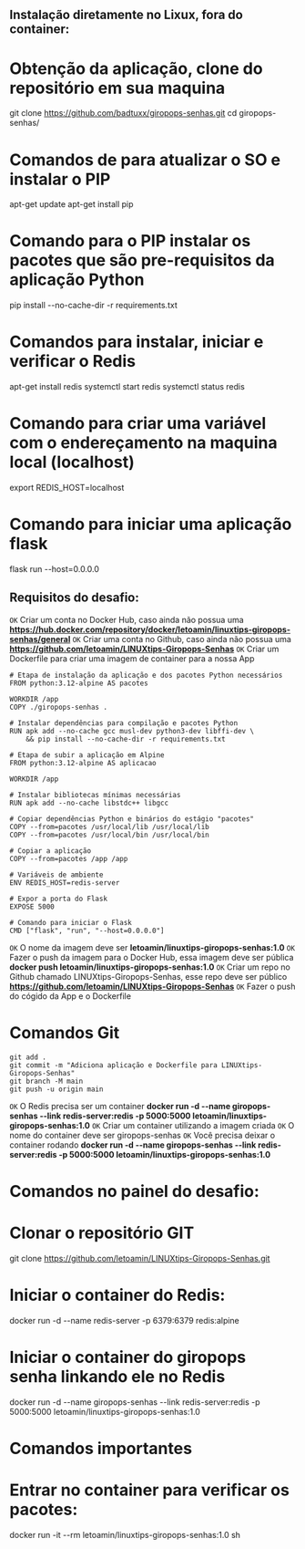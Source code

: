 ## Instalação diretamente no Lixux, fora do container:

# Obtenção da aplicação, clone do repositório em sua maquina
git clone https://github.com/badtuxx/giropops-senhas.git
cd giropops-senhas/

# Comandos de para atualizar o SO e instalar o PIP
apt-get update
apt-get install pip

# Comando para o PIP instalar os pacotes que são pre-requisitos da aplicação Python
pip install --no-cache-dir -r requirements.txt

# Comandos para instalar, iniciar e verificar o Redis
apt-get install redis
systemctl start redis
systemctl status redis

# Comando para criar uma variável com o endereçamento na maquina local (localhost)
export REDIS_HOST=localhost

# Comando para iniciar uma aplicação flask
flask run --host=0.0.0.0

## Requisitos do desafio:

`OK` Criar um conta no Docker Hub, caso ainda não possua uma
**https://hub.docker.com/repository/docker/letoamin/linuxtips-giropops-senhas/general**
`OK` Criar uma conta no Github, caso ainda não possua uma
**https://github.com/letoamin/LINUXtips-Giropops-Senhas**
`OK` Criar um Dockerfile para criar uma imagem de container para a nossa App
```
# Etapa de instalação da aplicação e dos pacotes Python necessários
FROM python:3.12-alpine AS pacotes

WORKDIR /app
COPY ./giropops-senhas .  

# Instalar dependências para compilação e pacotes Python
RUN apk add --no-cache gcc musl-dev python3-dev libffi-dev \
    && pip install --no-cache-dir -r requirements.txt

# Etapa de subir a aplicação em Alpine
FROM python:3.12-alpine AS aplicacao

WORKDIR /app

# Instalar bibliotecas mínimas necessárias
RUN apk add --no-cache libstdc++ libgcc

# Copiar dependências Python e binários do estágio "pacotes"
COPY --from=pacotes /usr/local/lib /usr/local/lib
COPY --from=pacotes /usr/local/bin /usr/local/bin

# Copiar a aplicação
COPY --from=pacotes /app /app

# Variáveis de ambiente
ENV REDIS_HOST=redis-server

# Expor a porta do Flask
EXPOSE 5000

# Comando para iniciar o Flask
CMD ["flask", "run", "--host=0.0.0.0"]
```
`OK` O nome da imagem deve ser 
**letoamin/linuxtips-giropops-senhas:1.0**
`OK` Fazer o push da imagem para o Docker Hub, essa imagem deve ser pública 
**docker push letoamin/linuxtips-giropops-senhas:1.0**
`OK` Criar um repo no Github chamado LINUXtips-Giropops-Senhas, esse repo deve ser público
**https://github.com/letoamin/LINUXtips-Giropops-Senhas**
`OK` Fazer o push do cógido da App e o Dockerfile
# Comandos Git
```git init
git add .
git commit -m "Adiciona aplicação e Dockerfile para LINUXtips-Giropops-Senhas"
git branch -M main
git push -u origin main
```
`OK` O Redis precisa ser um container
**docker run -d --name giropops-senhas --link redis-server:redis -p 5000:5000 letoamin/linuxtips-giropops-senhas:1.0**
`OK` Criar um container utilizando a imagem criada `OK` O nome do container deve ser giropops-senhas `OK` Você precisa deixar o container rodando
**docker run -d --name giropops-senhas --link redis-server:redis -p 5000:5000 letoamin/linuxtips-giropops-senhas:1.0**

# Comandos no painel do desafio:

# Clonar o repositório GIT
git clone https://github.com/letoamin/LINUXtips-Giropops-Senhas.git
# Iniciar o container do Redis:
docker run -d --name redis-server -p 6379:6379 redis:alpine
# Iniciar o container do giropops senha linkando ele no Redis
docker run -d --name giropops-senhas --link redis-server:redis -p 5000:5000 letoamin/linuxtips-giropops-senhas:1.0

# Comandos importantes
# Entrar no container para verificar os pacotes:
docker run -it --rm letoamin/linuxtips-giropops-senhas:1.0 sh
